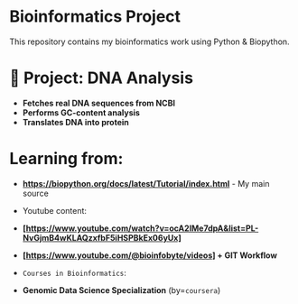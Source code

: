 # Bioinformatics Project
This repository contains my bioinformatics work using Python & Biopython.

# 📌 Project: DNA Analysis
- **Fetches real DNA sequences from NCBI**
- **Performs GC-content analysis**
- **Translates DNA into protein**

# Learning from:

- **https://biopython.org/docs/latest/Tutorial/index.html** - My main source 

- Youtube content: 

- **[https://www.youtube.com/watch?v=ocA2IMe7dpA&list=PL-NvGjmB4wKLAQzxfbF5iHSPBkEx06yUx]** 

- **[https://www.youtube.com/@bioinfobyte/videos] + __GIT Workflow__**

- `Courses in Bioinformatics`:

- **Genomic Data Science Specialization** (by=`coursera`)
